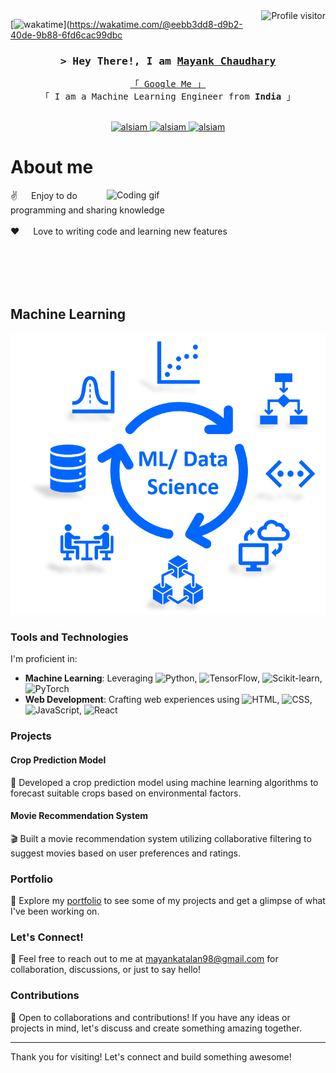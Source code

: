 

<a href="https://github.com/mynkchaudhry">
  <img align="right" src="https://github.com/mynkchaudhry&label=Visitors&color=0e75b6&style=flat" alt="Profile visitor" />
</a>


[![wakatime](https://wakatime.com/badge/user/eebb3dd8-d9b2-40de-9b88-6fd6cac99dbc.svg)](https://wakatime.com/@eebb3dd8-d9b2-40de-9b88-6fd6cac99dbc

<!-- Intro  -->
<h3 align="center">
        <samp>&gt; Hey There!, I am
                <b><a target="_blank" href="https://alsiam.com">Mayank Chaudhary</a></b>
        </samp>
</h3>


<p align="center"> 
  <samp>
    <a href="https://www.google.com/search?q=Al+Siam">「 Google Me 」</a>
    <br>
    「 I am a Machine Learning Engineer from <b>India</b> 」
    <br>
    <br>
  </samp>
</p>

<p align="center">
 <a href="https://tranquil-satisfaction-173653.framer.app/" target="blank">
  <img src="https://img.shields.io/badge/Website-DC143C?style=for-the-badge&logo=medium&logoColor=white" alt="alsiam" />
 </a>
 <a href="https://www.linkedin.com/in/mayank-chaudhary-3a65161bb/" target="_blank">
  <img src="https://img.shields.io/badge/LinkedIn-0077B5?style=for-the-badge&logo=linkedin&logoColor=white" alt="alsiam"/>
 </a>
 <!-- <a href="https://dev.to/alsiam" target="_blank">
  <img src="https://img.shields.io/badge/dev.to-0A0A0A?style=for-the-badge&logo=dev.to&logoColor=white" alt="alsiam" />
 </a> -->
 <!--a href="https://twitter.com/_alsiam" target="_blank">
  <img src="https://img.shields.io/badge/Twitter-1DA1F2?style=for-the-badge&logo=twitter&logoColor=white" />
</a-->
 <a href="https://www.instagram.com/mynkchaudhry/" target="_blank">
  <img src="https://img.shields.io/badge/Instagram-fe4164?style=for-the-badge&logo=instagram&logoColor=white" alt="alsiam" />
 </a> 
 <!--a href="https://facebook.com/alsiam.dev" target="_blank">
  <img src="https://img.shields.io/badge/Facebook-20BEFF?&style=for-the-badge&logo=facebook&logoColor=white" alt="alsiam"  />
</a> 
</p>
<br />

<!-- About Section -->
 # About me
 
<p>
 <img align="right" width="350" src="/assets/programmer.gif" alt="Coding gif" />
  
 ✌️ &emsp; Enjoy to do programming and sharing knowledge <br/><br/>
 ❤️ &emsp; Love to writing code and learning new features<br/><br/>


</p>

<br/>
<br/>
<br/>

## Machine Learning
![ml-ds](https://raw.githubusercontent.com/tirthajyoti/Machine-Learning-with-Python/master/Images/ML-DS-cycle-1.png)




### Tools and Technologies

I'm proficient in:

- **Machine Learning**: Leveraging ![Python](https://img.shields.io/badge/-Python-3776AB?style=flat-square&logo=python&logoColor=white), ![TensorFlow](https://img.shields.io/badge/-TensorFlow-FF6F00?style=flat-square&logo=TensorFlow&logoColor=white), ![Scikit-learn](https://img.shields.io/badge/-Scikit--learn-F7931E?style=flat-square&logo=scikit-learn&logoColor=white), ![PyTorch](https://img.shields.io/badge/-PyTorch-EE4C2C?style=flat-square&logo=PyTorch&logoColor=white)
- **Web Development**: Crafting web experiences using ![HTML](https://img.shields.io/badge/-HTML-E34F26?style=flat-square&logo=HTML5&logoColor=white), ![CSS](https://img.shields.io/badge/-CSS-1572B6?style=flat-square&logo=CSS3&logoColor=white), ![JavaScript](https://img.shields.io/badge/-JavaScript-F7DF1E?style=flat-square&logo=JavaScript&logoColor=black), ![React](https://img.shields.io/badge/-React-61DAFB?style=flat-square&logo=React&logoColor=black)

### Projects

#### Crop Prediction Model

🌾 Developed a crop prediction model using machine learning algorithms to forecast suitable crops based on environmental factors.

#### Movie Recommendation System

🎬 Built a movie recommendation system utilizing collaborative filtering to suggest movies based on user preferences and ratings.

### Portfolio

🚀 Explore my [portfolio](https://tranquil-satisfaction-173653.framer.app/) to see some of my projects and get a glimpse of what I've been working on.

### Let's Connect!

📩 Feel free to reach out to me at mayankatalan98@gmail.com for collaboration, discussions, or just to say hello!

### Contributions

🌟 Open to collaborations and contributions! If you have any ideas or projects in mind, let's discuss and create something amazing together.

---

Thank you for visiting! Let's connect and build something awesome!

